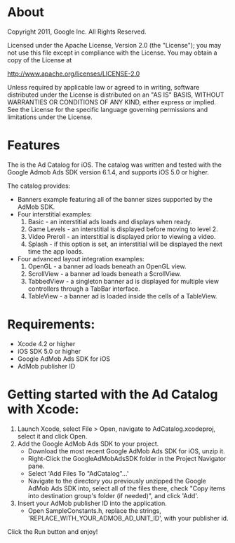 About
=====

Copyright 2011, Google Inc. All Rights Reserved.

Licensed under the Apache License, Version 2.0 (the "License");
you may not use this file except in compliance with the License.
You may obtain a copy of the License at

http://www.apache.org/licenses/LICENSE-2.0

Unless required by applicable law or agreed to in writing, software
distributed under the License is distributed on an "AS IS" BASIS,
WITHOUT WARRANTIES OR CONDITIONS OF ANY KIND, either express or implied.
See the License for the specific language governing permissions and
limitations under the License.

Features
========

The is the Ad Catalog for iOS.  The catalog was written and tested with the
Google Admob Ads SDK version 6.1.4, and supports iOS 5.0 or higher.

The catalog provides:
* Banners example featuring all of the banner sizes supported  by the AdMob
  SDK.
* Four interstitial examples:
  1. Basic - an interstitial ads loads and displays when ready.
  2. Game Levels - an interstitial is displayed before moving to level 2.
  3. Video Preroll - an interstitial is displayed prior to viewing a video.
  4. Splash - if this option is set, an interstitial will be displayed the next
     time the app loads.
* Four advanced layout integration examples:
  1. OpenGL - a banner ad loads beneath an OpenGL view.
  2. ScrollView - a banner ad loads beneath a ScrollView.
  3. TabbedView - a singleton banner ad is displayed for multiple view
     controllers through a TabBar interface.
  4. TableView - a banner ad is loaded inside the cells of a TableView.

Requirements:
=============
* Xcode 4.2 or higher
* iOS SDK 5.0 or higher
* Google AdMob Ads SDK for iOS
* AdMob publisher ID

Getting started with the Ad Catalog with Xcode:
===============================================
1. Launch Xcode, select File > Open, navigate to AdCatalog.xcodeproj, select it
   and click Open.
2. Add the Google AdMob Ads SDK to your project.
   * Download the most recent Google AdMob Ads SDK for iOS, unzip it.
   * Right-Click the GoogleAdMobAdsSDK folder in the Project Navigator pane.
   * Select 'Add Files To "AdCatalog"...'
   * Navigate to the directory you previously unzipped the Google AdMob Ads SDK
     into, select all of the files there, check "Copy items into destination
     group's folder (if needed)", and click 'Add'.
3. Insert your AdMob publisher ID into the application.
   * Open SampleConstants.h, replace the strings,
     'REPLACE_WITH_YOUR_ADMOB_AD_UNIT_ID', with your publisher id.

Click the Run button and enjoy!
